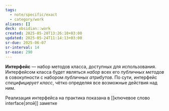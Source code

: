 ```yaml
---
tags:
  - note/specific/exact
  - category/work
aliases: []
deck: obsidian::work
created: 2025-05-20T13:26:10+03:00
updated: 2025-05-24T11:14:13+03:00
sr-due: 2025-06-07
sr-interval: 14
sr-ease: 290
---
```


**Интерфейс**
—
набор методов класса, доступных для использования. Интерфейсом класса будет являться *набор* всех его *публичных* *методов* в совокупности с набором *публичных атрибутов*. По сути, интерфейс *специфицирует класс*, чётко определяя все возможные действия над ним.

Реализация интерфейса на практика показана в [[ключевое слово interface|этой]] заметке

